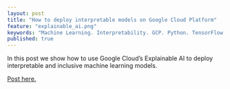 ```yaml
---
layout: post
title: "How to deploy interpretable models on Google Cloud Platform"
feature: "explainable_ai.png"
keywords: "Machine Learning. Interpretability. GCP. Python. TensorFlow."
published: true
---
```


In this post we show how to use Google Cloud’s Explainable AI to deploy interpretable and inclusive machine learning models.


[Post here.](https://cloud.google.com/blog/products/ai-machine-learning/how-to-quickly-solve-machine-learning-forecasting-problems-using-pandas-and-bigquery)
